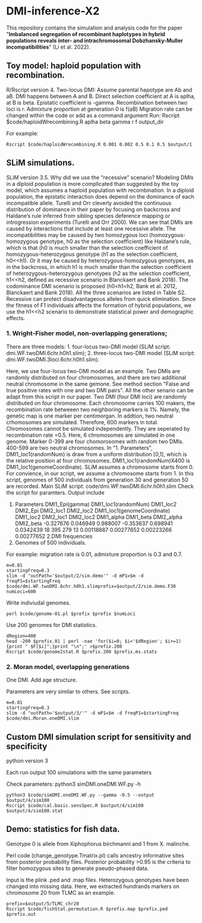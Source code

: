 # DMI-inference-X2

This repository contains the simulation and analysis code for the paper "**Imbalanced segregation of recombinant haplotypes in hybrid populations reveals inter- and intrachromosomal Dobzhansky-Muller incompatibilities**" (Li et al. 2022).



## Toy model: haploid population with recombination.

R/Rscript version 4.
Two-locus DMI: Assume parental hapotype are Ab and aB.
DMI happens between A and B. Direct selection coefficient at A is aplha, at B is beta.
Epistatic coefficient is -gamma. Recombination between two loci is r.
Admixture proportion at generation 0 is f(aB)
Migration rate can be changed within the code or add as a command argument
Run: Rscript $code/haploidWrecombining.R aplha beta gamma r f output_dir

For example: 

<pre><code>Rscript $code/haploidWrecombining.R 0.001 0.002 0.5 0.1 0.5 $output/1 </code></pre>



## SLiM simulations.

SLiM version 3.5.
Why did we use the “recessive” scenario?
Modeling DMIs in a diploid population is more complicated than suggested by the toy model, which assumes a haploid population with recombination. In a diploid population, the epistatic interaction does depend on the dominance of each incompatible allele. Turelli and Orr cleverly avoided the continuous distribution of dominance in their paper by focusing on backcross and Haldane’s rule inferred from sibling species deference mapping or introgression experiments (Turelli and Orr 2000). We can see that DMIs are caused by interactions that include at least one recessive allele. The incompatibilities may be caused by two homozygous loci (homozygous-homozygous genotype, h0 as the selection coefficient) like Haldane’s rule, which is that (h0 is much smaller than the selection coefficient of homozygous-heterozygous genotype (h1 as the selection coefficient, h0<<h1). Or it may be caused by heterozygous-homozygous genotypes, as in the backcross, in which h1 is much smaller than the selection coefficient of heterozygous-heterozygous genotypes (h2 as the selection coefficient, h1<<h2, defined as recessive scenario in Blanckaert and Bank 2018). The codominance DMI scenario is proposed (h0<h1<h2, Bank et al. 2012, Blanckaert and Bank 2018). All the three scenarios are listed in Table S2. Recessive can protect disadvantageous alleles from quick elimination. Since the fitness of F1 individuals affects the formation of hybrid populations, we use the h1<<h2 scenario to demonstrate statistical power and demographic effects.

### 1. Wright-Fisher model, non-overlapping generations;

There are three models: 1. four-locus two-DMI model (SLiM script: dmi.WF.twoDMI.6chr.h0h1.slim); 2. three-locus two-DMI model (SLiM script: dmi.WF.twoDMI.3loci.6chr.h0h1.slim).

Here, we use four-locus two-DMI model as an example. Two DMIs are randomly distributed on four chromosomes, and there are two additional neutral chromosome in the same gemone. See method section "False and true positive rates with one and two DMI pairs". All the other senario can be adapt from this script in our paper. 
Two DMI (four DMI loci) are randomly distributed on four chromosome. Each chromosome carries 100 makers, the recombination rate betweeen two neighboring markers is 1%. Namely, the genetic map is one marker per centimorgan. In addtion, two neutral crhomosomes are simulated. Therefore, 600 markers in total.
Chromosomes cannot be simulated independently. They are seperated by recombination rate =0.5. Here, 6 chromosomes are simulated in one genome. Marker 0-399 are four chomorosomes with random two DMIs. 400-599 are two neutral chromosomes. In "1. Parameters", DMI1_loc1(randomNum) is draw from a uniform distribution [0,1], which is the relative position at four chromosomes. DMI1_loc1(randomNum)X400 is DMI1_loc1(genomeCoordinate). SLiM assumes a chromosome starts from 0. For convience, in our script, we assume a chromosome starts from 1.
In this script, genomes of 500 individuals from generation 30 and generation 50 are recorded.
Main SLiM script: code/dmi.WF.twoDMI.6chr.h0h1.slim
Check the script for paramters.
Output include

1. Parameters
DMI1_Epi(gamma)	DMI1_loc1(randomNum)	DMI1_loc2	DMI2_Epi	DMI2_loc1	DMI2_loc2	DMI1_loc1(genomeCoordinate)	DMI1_loc2	DMI2_loc1	DMI2_loc2	DMI1_alpha	DMI1_beta	DMI2_alpha	DMI2_beta
-0.327676	0.046949	0.988007	-0.353637	0.698941	0.0342439	18	395	279	13	0.00118887	0.00277652	0.00223266	0.00277652
2.DMI frequencies
3. Genomes of 500 individuals.

For example: migration rate is 0.01, admixture proportion is 0.3 and 0.7.

<pre><code>m=0.01
startingFreq=0.3
slim -d "outPath='$output/2/sim.demo'" -d mP1=$m -d freqP1=$startingFreq $code/dmi.WF.twoDMI.6chr.h0h1.slimprefix=$output/2/sim.demo.F30
numLoci=600
</code></pre>

Write indiviudal genomes.

<pre><code>perl $code/genome-01.pl $prefix $prefix $numLoci
</code></pre>

Use 200 genomes for DMI statistics.

<pre><code>dRegion=400
head -200 $prefix.01 | perl -nae 'for($i=0; $i<'$dRegion'; $i+=1){print " $F[$i]";}print "\n";' >$prefix.200
Rscript $code/genome2stat.R $prefix.200 $prefix.ms.stats 
</code></pre>

### 2. Moran model, overlapping generations

One DMI. Add age structure.

Parameters are very similar to others. See scripts.

<pre><code>m=0.01
startingFreq=0.3
slim -d "outPath='$output/3/'" -d mP1=$m -d freqP1=$startingFreq $code/dmi.Moran.oneDMI.slim
</code></pre>



## Custom DMI simulation script for sensitivity and specificity

python version 3

Each run output 100 simulations with the same parameters

Check parameters: python3 simDMI.oneDMI.WF.py -h

<pre><code>python3 $code/simDMI.oneDMI.WF.py --gamma -0.5 --output $output/4/sim100
Rscript $code/cal.basic.sensSpec.R $output/4/sim100 $output/4/sim100.stat
</code></pre>



## Demo: statistics for fish data.

Genotype 0 is allele from Xiphophorus birchmanni and 1 from X. malinche.

Perl code (change_genotype.Tmatrix.pl) calls ancestry informative sites from posterior probability files. Posterior probability >0.95 is the criteria to filter homozygous sites to generate pseudo-phased data.

Input is the plink .ped and .map files. Heterozygous genotypes have been changed into missing data. Here, we extracted hundrands markers on chromosome 20 from TLMC as an example.

<pre><code>prefix=$output/5/TLMC_chr20
Rscript $code/fishStat.permutation.R $prefix.map $prefix.ped $prefix.out
</code></pre>

